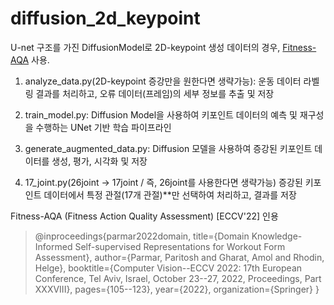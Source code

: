 # diffusion_2d_keypoint
U-net 구조를 가진 DiffusionModel로 2D-keypoint 생성
데이터의 경우, [Fitness-AQA](https://github.com/ParitoshParmar/Fitness-AQA) 사용.

1. analyze_data.py(2D-keypoint 증강만을 원한다면 생략가능): 
운동 데이터 라벨링 결과를 처리하고, 오류 데이터(프레임)의 세부 정보를 추출 및 저장

2. train_model.py: 
Diffusion Model을 사용하여 키포인트 데이터의 예측 및 재구성을 수행하는 UNet 기반 학습 파이프라인

3. generate_augmented_data.py: 
Diffusion 모델을 사용하여 증강된 키포인트 데이터를 생성, 평가, 시각화 및 저장

4. 17_joint.py(26joint -> 17joint / 즉, 26joint를 사용한다면 생략가능)
증강된 키포인트 데이터에서 특정 관절(17개 관절)**만 선택하여 처리하고, 결과를 저장



Fitness-AQA (Fitness Action Quality Assessment) [ECCV'22] 인용
>@inproceedings{parmar2022domain,
  title={Domain Knowledge-Informed Self-supervised Representations for Workout Form Assessment},
  author={Parmar, Paritosh and Gharat, Amol and Rhodin, Helge},
  booktitle={Computer Vision--ECCV 2022: 17th European Conference, Tel Aviv, Israel, October 23--27, 2022, Proceedings, Part XXXVIII},
  pages={105--123},
  year={2022},
  organization={Springer}
}
